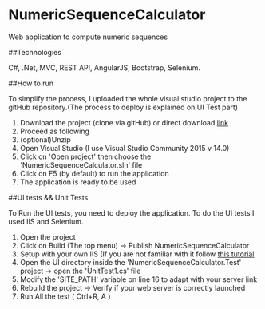 # NumericSequenceCalculator

Web application to compute numeric sequences

##Technologies

C#, .Net, MVC, REST API, AngularJS, Bootstrap, Selenium.

##How to run

To simplify the process, I uploaded the whole visual studio project to the gitHub repository.(The process to deploy is explained on UI Test part)

1. Download the project (clone via gitHub) or direct download [link](https://github.com/Galardolind/NumericSequenceCalculator/archive/master.zip)
2. Proceed as following
  1. (optional)Unzip
  2. Open Visual Studio (I use Visual Studio Community 2015 v 14.0)
  3. Click on 'Open project' then choose the 'NumericSequenceCalculator.sln' file
3. Click on F5 (by default) to run the application
4. The application is ready to be used

##UI tests  && Unit Tests

To Run the UI tests, you need to deploy the application. To do the UI tests I used IIS and Selenium.

1. Open the project
2. Click on Build (The top menu) → Publish NumericSequenceCalculator
3. Setup with your own IIS (If you are not familiar with it follow [this tutorial](https://msdn.microsoft.com/en-us/library/dd465337%28v=vs.110%29)
4. Open the UI directory inside the 'NumericSequenceCalculator.Test' project → open the 'UnitTest1.cs' file
5. Modify the 'SITE_PATH' variable on line 16 to adapt with your server link
6. Rebuild the project → Verify if your web server is correctly launched
7. Run All the test ( Ctrl+R, A )
 


